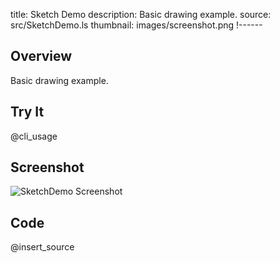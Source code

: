 title: Sketch Demo
description: Basic drawing example.
source: src/SketchDemo.ls
thumbnail: images/screenshot.png
!------

## Overview
Basic drawing example.

## Try It
@cli_usage

## Screenshot
![SketchDemo Screenshot](images/screenshot.png)

## Code
@insert_source
